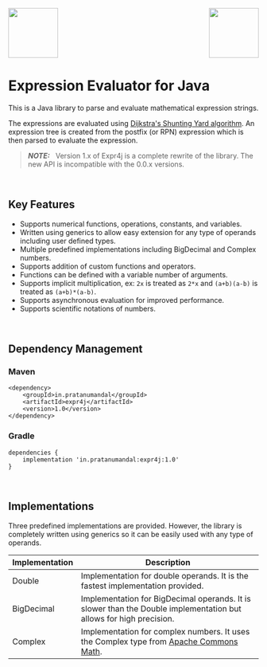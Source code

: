 <p>
    <img src="https://raw.githubusercontent.com/prat-man/expr4j/dev/images/expr4j.png" height="100px">
    <img src="https://raw.githubusercontent.com/prat-man/expr4j/dev/images/java.png" height="100px" align="right">
</p>

# Expression Evaluator for Java
This is a Java library to parse and evaluate mathematical expression strings.

The expressions are evaluated using [Dijkstra's Shunting Yard algorithm](https://en.wikipedia.org/wiki/Shunting-yard_algorithm). An expression tree is created from the postfix (or RPN) expression which is then parsed to evaluate the expression.

> **_NOTE:_** &nbsp; Version 1.x of Expr4j is a complete rewrite of the library. The new API is incompatible with the 0.0.x versions.

<br/>

## Key Features
- Supports numerical functions, operations, constants, and variables.
- Written using generics to allow easy extension for any type of operands including user defined types.
- Multiple predefined implementations including BigDecimal and Complex numbers.
- Supports addition of custom functions and operators.
- Functions can be defined with a variable number of arguments.
- Supports implicit multiplication, ex: `2x` is treated as `2*x` and `(a+b)(a-b)` is treated as `(a+b)*(a-b)`.
- Supports asynchronous evaluation for improved performance.
- Supports scientific notations of numbers.

<br/>

## Dependency Management

### Maven
    <dependency>
        <groupId>in.pratanumandal</groupId>
        <artifactId>expr4j</artifactId>
        <version>1.0</version>
    </dependency>

### Gradle
    dependencies {
        implementation 'in.pratanumandal:expr4j:1.0'
    }

<br/>

## Implementations
Three predefined implementations are provided. However, the library is completely written using generics so it can be easily used with any type of operands.

| Implementation | Description |
| -------------- | ----------- |
| Double         | Implementation for double operands. It is the fastest implementation provided. |
| BigDecimal     | Implementation for BigDecimal operands. It is slower than the Double implementation but allows for high precision. |
| Complex        | Implementation for complex numbers. It uses the Complex type from [Apache Commons Math](https://commons.apache.org/proper/commons-math/javadocs/api-3.6.1/org/apache/commons/math3/complex/Complex.html). |
